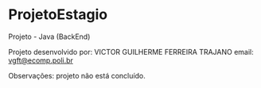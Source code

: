 # ProjetoEstagio

Projeto - Java (BackEnd)

Projeto desenvolvido por: VICTOR GUILHERME FERREIRA TRAJANO
email: vgft@ecomp.poli.br

Observações: projeto não está concluído.
